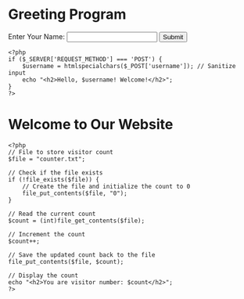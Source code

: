 
<!DOCTYPE html>
<html lang="en">
<head>
    <meta charset="UTF-8">
    <meta name="viewport" content="width=device-width, initial-scale=1.0">
    <title>Greeting Program</title>
</head>
<body>
    <h1>Greeting Program</h1>
    <form method="post">
        <label for="username">Enter Your Name:</label>
        <input type="text" id="username" name="username" required>
        <button type="submit">Submit</button>
    </form>

    <?php
    if ($_SERVER['REQUEST_METHOD'] === 'POST') {
        $username = htmlspecialchars($_POST['username']); // Sanitize input
        echo "<h2>Hello, $username! Welcome!</h2>";
    }
    ?>
</body>
</html>


<!DOCTYPE html>
<html lang="en">
<head>
    <meta charset="UTF-8">
    <meta name="viewport" content="width=device-width, initial-scale=1.0">
    <title>Visitor Counter</title>
</head>
<body>
    <h1>Welcome to Our Website</h1>

    <?php
    // File to store visitor count
    $file = "counter.txt";

    // Check if the file exists
    if (!file_exists($file)) {
        // Create the file and initialize the count to 0
        file_put_contents($file, "0");
    }

    // Read the current count
    $count = (int)file_get_contents($file);

    // Increment the count
    $count++;

    // Save the updated count back to the file
    file_put_contents($file, $count);

    // Display the count
    echo "<h2>You are visitor number: $count</h2>";
    ?>
</body>
</html>
